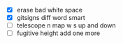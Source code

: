 - [x] erase bad white space
- [x] gitsigns diff word smart
- [ ] telescope n map w s up and down
- [ ] fugitive height add one more
